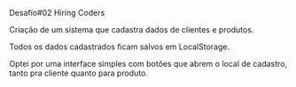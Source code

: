 Desafio#02 Hiring Coders

Criação de um sistema que cadastra dados de clientes e produtos.

Todos os dados cadastrados ficam salvos em LocalStorage.

Optei por uma interface simples com botões que abrem o local de cadastro, tanto pra cliente quanto para produto.
